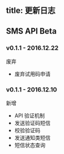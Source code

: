 
title: 更新日志
---

## SMS API Beta

### v0.1.1 - 2016.12.22

<span class="changelog deprecated">废弃</span>

- 废弃试用码申请


### v0.1.1 - 2016.12.10

<span class="changelog add">新增</span>

- API 验证机制
- 发送验证码短信
- 校验验证码
- 发送通知类短信
- 短信状态查询









